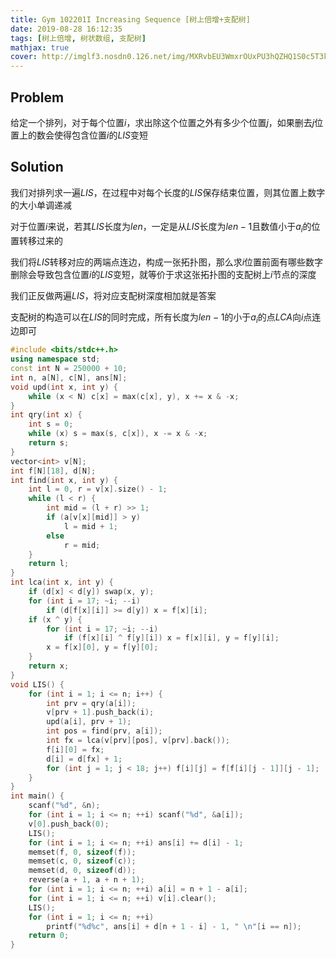 ```yaml
---
title: Gym 102201I Increasing Sequence [树上倍增+支配树]
date: 2019-08-28 16:12:35
tags: [树上倍增, 树状数组, 支配树]
mathjax: true
cover: http://imglf3.nosdn0.126.net/img/MXRvbEU3WmxrOUxPU3hQZHQ1S0c5T3k4T3pxVFlxMnNtT0tCNG9YZ1ZzK3NJZGwvV2Q0Y1FBPT0.jpg?imageView&thumbnail=1680x0&quality=96&stripmeta=0&type=jpg
---
```

## Problem

给定一个排列，对于每个位置$i$，求出除这个位置之外有多少个位置$j$，如果删去$j$位置上的数会使得包含位置$i$的$LIS$变短

## Solution

我们对排列求一遍$LIS$，在过程中对每个长度的$LIS$保存结束位置，则其位置上数字的大小单调递减

对于位置$i$来说，若其$LIS$长度为$len$，一定是从$LIS$长度为$len-1$且数值小于$a_i$的位置转移过来的
        
我们将$LIS$转移对应的两端点连边，构成一张拓扑图，那么求$i$位置前面有哪些数字删除会导致包含位置$i$的$LIS$变短，就等价于求这张拓扑图的支配树上$i$节点的深度

我们正反做两遍$LIS$，将对应支配树深度相加就是答案

支配树的构造可以在$LIS$的同时完成，所有长度为$len-1$的小于$a_i$的点$LCA$向$i$点连边即可

```cpp
#include <bits/stdc++.h>
using namespace std;
const int N = 250000 + 10;
int n, a[N], c[N], ans[N];
void upd(int x, int y) {
    while (x < N) c[x] = max(c[x], y), x += x & -x;
}
int qry(int x) {
    int s = 0;
    while (x) s = max(s, c[x]), x -= x & -x;
    return s;
}
vector<int> v[N];
int f[N][18], d[N];
int find(int x, int y) {
    int l = 0, r = v[x].size() - 1;
    while (l < r) {
        int mid = (l + r) >> 1;
        if (a[v[x][mid]] > y)
            l = mid + 1;
        else
            r = mid;
    }
    return l;
}
int lca(int x, int y) {
    if (d[x] < d[y]) swap(x, y);
    for (int i = 17; ~i; --i)
        if (d[f[x][i]] >= d[y]) x = f[x][i];
    if (x ^ y) {
        for (int i = 17; ~i; --i)
            if (f[x][i] ^ f[y][i]) x = f[x][i], y = f[y][i];
        x = f[x][0], y = f[y][0];
    }
    return x;
}
void LIS() {
    for (int i = 1; i <= n; i++) {
        int prv = qry(a[i]);
        v[prv + 1].push_back(i);
        upd(a[i], prv + 1);
        int pos = find(prv, a[i]);
        int fx = lca(v[prv][pos], v[prv].back());
        f[i][0] = fx;
        d[i] = d[fx] + 1;
        for (int j = 1; j < 18; j++) f[i][j] = f[f[i][j - 1]][j - 1];
    }
}
int main() {
    scanf("%d", &n);
    for (int i = 1; i <= n; ++i) scanf("%d", &a[i]);
    v[0].push_back(0);
    LIS(); 
    for (int i = 1; i <= n; ++i) ans[i] += d[i] - 1;
    memset(f, 0, sizeof(f));
    memset(c, 0, sizeof(c));
    memset(d, 0, sizeof(d));
    reverse(a + 1, a + n + 1);
    for (int i = 1; i <= n; ++i) a[i] = n + 1 - a[i];
    for (int i = 1; i <= n; ++i) v[i].clear(); 
	LIS();
    for (int i = 1; i <= n; ++i)
        printf("%d%c", ans[i] + d[n + 1 - i] - 1, " \n"[i == n]);
    return 0;
}
```